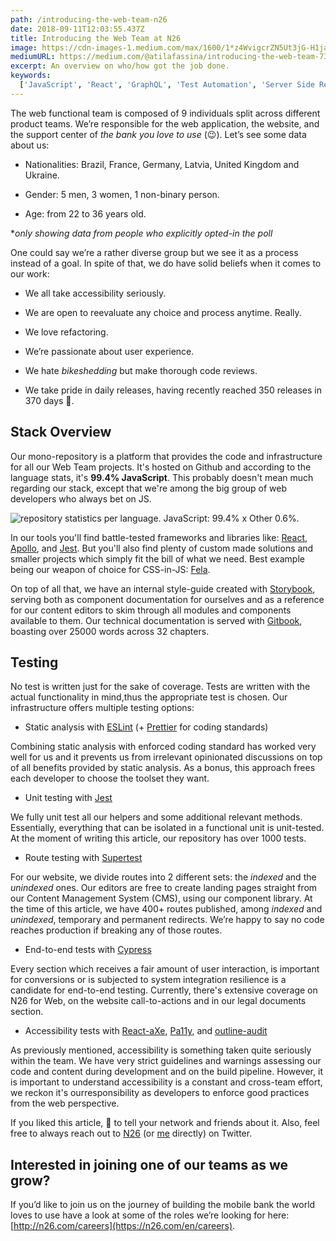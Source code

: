 ```yaml
---
path: /introducing-the-web-team-n26
date: 2018-09-11T12:03:55.437Z
title: Introducing the Web Team at N26
image: https://cdn-images-1.medium.com/max/1600/1*z4WvigcrZN5Ut3jG-H1jaQ.png
mediumURL: https://medium.com/@atilafassina/introducing-the-web-team-738587760c5e
excerpt: An overview on who/how got the job done.
keywords:
  ['JavaScript', 'React', 'GraphQL', 'Test Automation', 'Server Side Rendering']
---
```


The web functional team is composed of 9 individuals split across different product teams. We’re responsible for the web application, the website, and the support center of _the bank you love to use_ (😉). Let’s see some data about us:

- Nationalities: Brazil, France, Germany, Latvia, United Kingdom and Ukraine.

- Gender: 5 men, 3 women, 1 non-binary person.

- Age: from 22 to 36 years old.

\*_only showing data from people who explicitly opted-in the poll_

One could say we’re a rather diverse group but we see it as a process instead of a goal. In spite of that, we do have solid beliefs when it comes to our work:

- We all take accessibility seriously.

- We are open to reevaluate any choice and process anytime. Really.

- We love refactoring.

- We’re passionate about user experience.

- We hate _bikeshedding_ but make thorough code reviews.

- We take pride in daily releases, having recently reached 350 releases in 370 days 🎉.

## Stack Overview

Our mono-repository is a platform that provides the code and infrastructure for all our Web Team projects. It's hosted on Github and according to the language stats, it's **99.4% JavaScript**. This probably doesn't mean much regarding our stack, except that we're among the big group of web developers who always bet on JS.

![repository statistics per language. JavaScript: 99.4% x Other 0.6%.](https://cdn-images-1.medium.com/max/4016/1*saIQvfGala1fKJE7SpM1rQ.png)

In our tools you'll find battle-tested frameworks and libraries like: [React](https://reactjs.org/), [Apollo](https://www.apollographql.com/), and [Jest](https://jestjs.io/). But you'll also find plenty of custom made solutions and smaller projects which simply fit the bill of what we need. Best example being our weapon of choice for CSS-in-JS: [Fela](http://fela.js.org/).

On top of all that, we have an internal style-guide created with [Storybook](https://storybook.js.org/), serving both as component documentation for ourselves and as a reference for our content editors to skim through all modules and components available to them. Our technical documentation is served with [Gitbook](https://www.gitbook.com/), boasting over 25000 words across 32 chapters.

## Testing

No test is written just for the sake of coverage. Tests are written with the actual functionality in mind,thus the appropriate test is chosen. Our infrastructure offers multiple testing options:

- Static analysis with [ESLint](https://eslint.org/) (+ [Prettier](https://prettier.io/) for coding standards)

Combining static analysis with enforced coding standard has worked very well for us and it prevents us from irrelevant opinionated discussions on top of all benefits provided by static analysis. As a bonus, this approach frees each developer to choose the toolset they want.

- Unit testing with [Jest](https://jestjs.io/)

We fully unit test all our helpers and some additional relevant methods. Essentially, everything that can be isolated in a functional unit is unit-tested. At the moment of writing this article, our repository has over 1000 tests.

- Route testing with [Supertest](https://github.com/visionmedia/supertest)

For our website, we divide routes into 2 different sets: the _indexed_ and the _unindexed_ ones. Our editors are free to create landing pages straight from our Content Management System (CMS), using our component library. At the time of this article, we have 400+ routes published, among _indexed_ and _unindexed_, temporary and permanent redirects. We’re happy to say no code reaches production if breaking any of those routes.

- End-to-end tests with [Cypress](https://www.cypress.io/)

Every section which receives a fair amount of user interaction, is important for conversions or is subjected to system integration resilience is a candidate for end-to-end testing. Currently, there's extensive coverage on N26 for Web, on the website call-to-actions and in our legal documents section.

- Accessibility tests with [React-aXe](https://github.com/dequelabs/react-axe), [Pa11y](https://github.com/pa11y/pa11y), and [outline-audit](https://github.com/edenspiekermann/outline-audit)

As previously mentioned, accessibility is something taken quite seriously within the team. We have very strict guidelines and warnings assessing our code and content during development and on the build pipeline. However, it is important to understand accessibility is a constant and cross-team effort, we reckon it's ourresponsibility as developers to enforce good practices from the web perspective.

If you liked this article, 👏 to tell your network and friends about it. Also, feel free to always reach out to [N26](https://twitter.com/N26Careers) (or [me](https://twitter.com/atilafassina) directly) on Twitter.

## Interested in joining one of our teams as we grow?

If you’d like to join us on the journey of building the mobile bank the world loves to use have a look at some of the roles we’re looking for here: [http://n26.com/careers](https://n26.com/en/careers).
